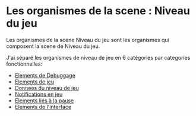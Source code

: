 # Les organismes de la scene : Niveau du jeu

Les organismes de la scene Niveau du jeu sont les organismes qui composent la scene de Niveau du jeu.

J'ai séparé les organismes de niveau de jeu en 6 catégories par categories fonctionnelles:

- [Elements de Debuggage](./organisms-mainmenu-debug.md)
- [Elements de jeu](./organisms-levelselect-game.md)
- [Donnees du niveau de jeu](./organisms-gamelevel-data.md)
- [Notifications en jeu](./organisms-gamelevel-notifications.md)
- [Elements liés à la pause](./organisms-gamelevel-pause.md)
- [Elements de l'interface](./organisms-gamelevel-ui.md)